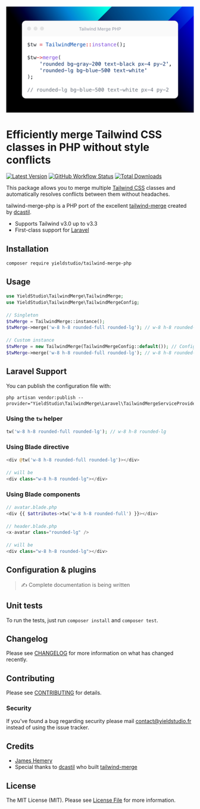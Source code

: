 <p align="center"><img src="./art/socialcard.jpg" alt="Social Card of Tailwind Merge PHP"></p>

# Efficiently merge Tailwind CSS classes in PHP without style conflicts

[![Latest Version](https://img.shields.io/github/release/yieldstudio/tailwind-merge-php?style=flat-square)](https://github.com/yieldstudio/tailwind-merge-php/releases)
[![GitHub Workflow Status](https://img.shields.io/github/actions/workflow/status/yieldstudio/tailwind-merge-php/tests.yml?branch=main&style=flat-square)](https://github.com/yieldstudio/tailwind-merge-php/actions/workflows/tests.yml)
[![Total Downloads](https://img.shields.io/packagist/dt/yieldstudio/tailwind-merge-php?style=flat-square)](https://packagist.org/packages/yieldstudio/tailwind-merge-php)

This package allows you to merge multiple [Tailwind CSS](https://tailwindcss.com) classes and automatically resolves conflicts between them without headaches.

tailwind-merge-php is a PHP port of the excellent [tailwind-merge](https://github.com/dcastil/tailwind-merge) created by [dcastil](https://github.com/dcastil).

- Supports Tailwind v3.0 up to v3.3
- First-class support for [Laravel](https://laravel.com/)

## Installation

	composer require yieldstudio/tailwind-merge-php

## Usage

```php
use YieldStudio\TailwindMerge\TailwindMerge;
use YieldStudio\TailwindMerge\TailwindMergeConfig;

// Singleton
$twMerge = TailwindMerge::instance();
$twMerge->merge('w-8 h-8 rounded-full rounded-lg'); // w-8 h-8 rounded-lg

// Custom instance
$twMerge = new TailwindMerge(TailwindMergeConfig::default()); // Config is optional
$twMerge->merge('w-8 h-8 rounded-full rounded-lg'); // w-8 h-8 rounded-lg
```

## Laravel Support


You can publish the configuration file with:

```shell
php artisan vendor:publish --provider="YieldStudio\TailwindMerge\Laravel\TailwindMergeServiceProvider"
```

### Using the `tw` helper

```php
tw('w-8 h-8 rounded-full rounded-lg'); // w-8 h-8 rounded-lg
```
### Using Blade directive

```php
<div @tw('w-8 h-8 rounded-full rounded-lg')></div>

// will be
<div class="w-8 h-8 rounded-lg"></div>
```

### Using Blade components

```php
// avatar.blade.php
<div {{ $attributes->tw('w-8 h-8 rounded-full') }}></div>

// header.blade.php
<x-avatar class="rounded-lg" />

// will be
<div class="w-8 h-8 rounded-lg"></div>
```

## Configuration & plugins

> ✍️ Complete documentation is being written

## Unit tests

To run the tests, just run `composer install` and `composer test`.

## Changelog

Please see [CHANGELOG](CHANGELOG.md) for more information on what has changed recently.

## Contributing

Please see [CONTRIBUTING](https://raw.githubusercontent.com/YieldStudio/.github/main/CONTRIBUTING.md) for details.

### Security

If you've found a bug regarding security please mail [contact@yieldstudio.fr](mailto:contact@yieldstudio.fr) instead of using the issue tracker.

## Credits

- [James Hemery](https://github.com/jameshemery)
- Special thanks to [dcastil](https://github.com/dcastil) who built [tailwind-merge](https://github.com/dcastil/tailwind-merge)


## License

The MIT License (MIT). Please see [License File](LICENSE.md) for more information.
